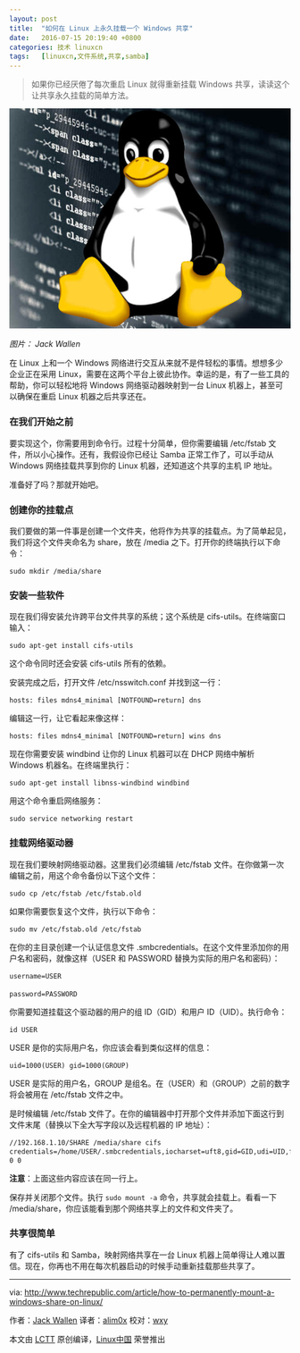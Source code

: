 ```yaml
---
layout: post
title:	"如何在 Linux 上永久挂载一个 Windows 共享"
date:	2016-07-15 20:19:40 +0800 
categories:	技术 linuxcn 
tags:	[linuxcn,文件系统,共享,samba]
---
```




> 
> 如果你已经厌倦了每次重启 Linux 就得重新挂载 Windows 共享，读读这个让共享永久挂载的简单方法。
> 
> 
> 


![](/Asserts/Images/album/201607/15/201944lcecu6ue6x792sxa.jpg)


*图片： Jack Wallen*


在 Linux 上和一个 Windows 网络进行交互从来就不是件轻松的事情。想想多少企业正在采用 Linux，需要在这两个平台上彼此协作。幸运的是，有了一些工具的帮助，你可以轻松地将 Windows 网络驱动器映射到一台 Linux 机器上，甚至可以确保在重启 Linux 机器之后共享还在。


### 在我们开始之前


要实现这个，你需要用到命令行。过程十分简单，但你需要编辑 /etc/fstab 文件，所以小心操作。还有，我假设你已经让 Samba 正常工作了，可以手动从 Windows 网络挂载共享到你的 Linux 机器，还知道这个共享的主机 IP 地址。


准备好了吗？那就开始吧。


### 创建你的挂载点


我们要做的第一件事是创建一个文件夹，他将作为共享的挂载点。为了简单起见，我们将这个文件夹命名为 share，放在 /media 之下。打开你的终端执行以下命令：



```
sudo mkdir /media/share

```

### 安装一些软件


现在我们得安装允许跨平台文件共享的系统；这个系统是 cifs-utils。在终端窗口输入：



```
sudo apt-get install cifs-utils

```

这个命令同时还会安装 cifs-utils 所有的依赖。


安装完成之后，打开文件 /etc/nsswitch.conf 并找到这一行：



```
hosts: files mdns4_minimal [NOTFOUND=return] dns

```

编辑这一行，让它看起来像这样：



```
hosts: files mdns4_minimal [NOTFOUND=return] wins dns

```

现在你需要安装 windbind 让你的 Linux 机器可以在 DHCP 网络中解析 Windows 机器名。在终端里执行：



```
sudo apt-get install libnss-windbind windbind

```

用这个命令重启网络服务：



```
sudo service networking restart

```

### 挂载网络驱动器


现在我们要映射网络驱动器。这里我们必须编辑 /etc/fstab 文件。在你做第一次编辑之前，用这个命令备份以下这个文件：



```
sudo cp /etc/fstab /etc/fstab.old

```

如果你需要恢复这个文件，执行以下命令：



```
sudo mv /etc/fstab.old /etc/fstab

```

在你的主目录创建一个认证信息文件 .smbcredentials。在这个文件里添加你的用户名和密码，就像这样（USER 和 PASSWORD 替换为实际的用户名和密码）：



```
username=USER

password=PASSWORD

```

你需要知道挂载这个驱动器的用户的组 ID（GID）和用户 ID（UID）。执行命令：



```
id USER

```

USER 是你的实际用户名，你应该会看到类似这样的信息：



```
uid=1000(USER) gid=1000(GROUP)

```

USER 是实际的用户名，GROUP 是组名。在（USER）和（GROUP）之前的数字将会被用在 /etc/fstab 文件之中。


是时候编辑 /etc/fstab 文件了。在你的编辑器中打开那个文件并添加下面这行到文件末尾（替换以下全大写字段以及远程机器的 IP 地址）：



```
//192.168.1.10/SHARE /media/share cifs credentials=/home/USER/.smbcredentials,iocharset=uft8,gid=GID,udi=UID,file_mode=0777,dir_mode=0777 0 0

```

**注意**：上面这些内容应该在同一行上。


保存并关闭那个文件。执行 `sudo mount -a` 命令，共享就会挂载上。看看一下 /media/share，你应该能看到那个网络共享上的文件和文件夹了。


### 共享很简单


有了 cifs-utils 和 Samba，映射网络共享在一台 Linux 机器上简单得让人难以置信。现在，你再也不用在每次机器启动的时候手动重新挂载那些共享了。




---


via: <http://www.techrepublic.com/article/how-to-permanently-mount-a-windows-share-on-linux/>


作者：[Jack Wallen](http://www.techrepublic.com/search/?a=jack+wallen) 译者：[alim0x](https://github.com/alim0x) 校对：[wxy](https://github.com/wxy)


本文由 [LCTT](https://github.com/LCTT/TranslateProject) 原创编译，[Linux中国](https://linux.cn/) 荣誉推出
